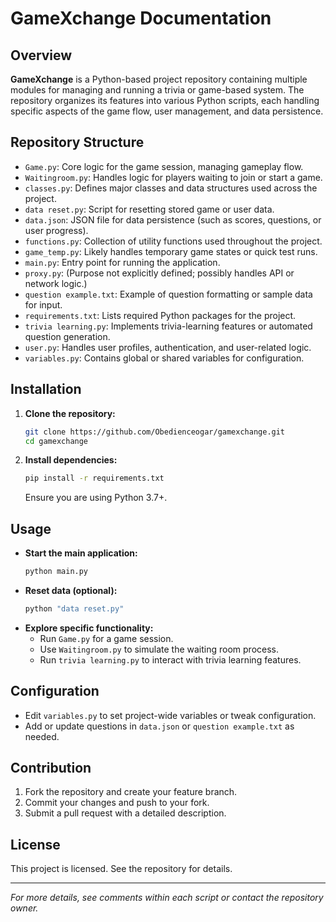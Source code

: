 # GameXchange Documentation

## Overview

**GameXchange** is a Python-based project repository containing multiple modules for managing and running a trivia or game-based system. The repository organizes its features into various Python scripts, each handling specific aspects of the game flow, user management, and data persistence.

## Repository Structure

- `Game.py`: Core logic for the game session, managing gameplay flow.
- `Waitingroom.py`: Handles logic for players waiting to join or start a game.
- `classes.py`: Defines major classes and data structures used across the project.
- `data reset.py`: Script for resetting stored game or user data.
- `data.json`: JSON file for data persistence (such as scores, questions, or user progress).
- `functions.py`: Collection of utility functions used throughout the project.
- `game_temp.py`: Likely handles temporary game states or quick test runs.
- `main.py`: Entry point for running the application.
- `proxy.py`: (Purpose not explicitly defined; possibly handles API or network logic.)
- `question example.txt`: Example of question formatting or sample data for input.
- `requirements.txt`: Lists required Python packages for the project.
- `trivia learning.py`: Implements trivia-learning features or automated question generation.
- `user.py`: Handles user profiles, authentication, and user-related logic.
- `variables.py`: Contains global or shared variables for configuration.

## Installation

1. **Clone the repository:**
   ```sh
   git clone https://github.com/Obedienceogar/gamexchange.git
   cd gamexchange
   ```

2. **Install dependencies:**
   ```sh
   pip install -r requirements.txt
   ```
   Ensure you are using Python 3.7+.

## Usage

- **Start the main application:**
  ```sh
  python main.py
  ```
- **Reset data (optional):**
  ```sh
  python "data reset.py"
  ```
- **Explore specific functionality:**
  - Run `Game.py` for a game session.
  - Use `Waitingroom.py` to simulate the waiting room process.
  - Run `trivia learning.py` to interact with trivia learning features.

## Configuration

- Edit `variables.py` to set project-wide variables or tweak configuration.
- Add or update questions in `data.json` or `question example.txt` as needed.

## Contribution

1. Fork the repository and create your feature branch.
2. Commit your changes and push to your fork.
3. Submit a pull request with a detailed description.

## License

This project is licensed. See the repository for details.

---

*For more details, see comments within each script or contact the repository owner.*